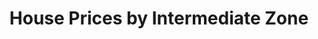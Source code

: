 ---
schema: default
title: House Prices by Intermediate Zone
organization: Perth and Kinross Council
notes: An adaptation from Scotland's official statistics giving house prices in Perth and Kinross by intermediate Zones, a statistical geography created for use with the Scottish Neighborhood Statistics (SNS) programme and the wider public sector. Intermediate Zones represent 2,500 - 6,000 household residents, and are a relatively stable geography that can be used to analyse change over time, with changes only occurring after a Census.
resources:

  - name: House Prices by Intermediate Zone CSV
  - url: https://data.pkc.gov.uk/dataset/991c64f3-5e67-4f89-8ccd-d3698dd657c6/resource/9d142f4b-f7c5-401e-983d-baba9aa1346a/download/2016housepricebyintzonemodifiedheaders.csv
  - format: CSV

  - name: House Prices by Intermediate Zone CSV
  - url: https://data.pkc.gov.uk/dataset/991c64f3-5e67-4f89-8ccd-d3698dd657c6/resource/8e4abc51-2d28-4c63-afb3-e988ba0c2229/download/2017housepricebyintzonemodifiedheaders.csv
  - format: CSV

license: Open Government Licence 3.0 (United Kingdom)
category:

  - housing

  - private housing


  - 

maintainer: Tim Wisniewski
maintainer_email: tim@timwis.com
---